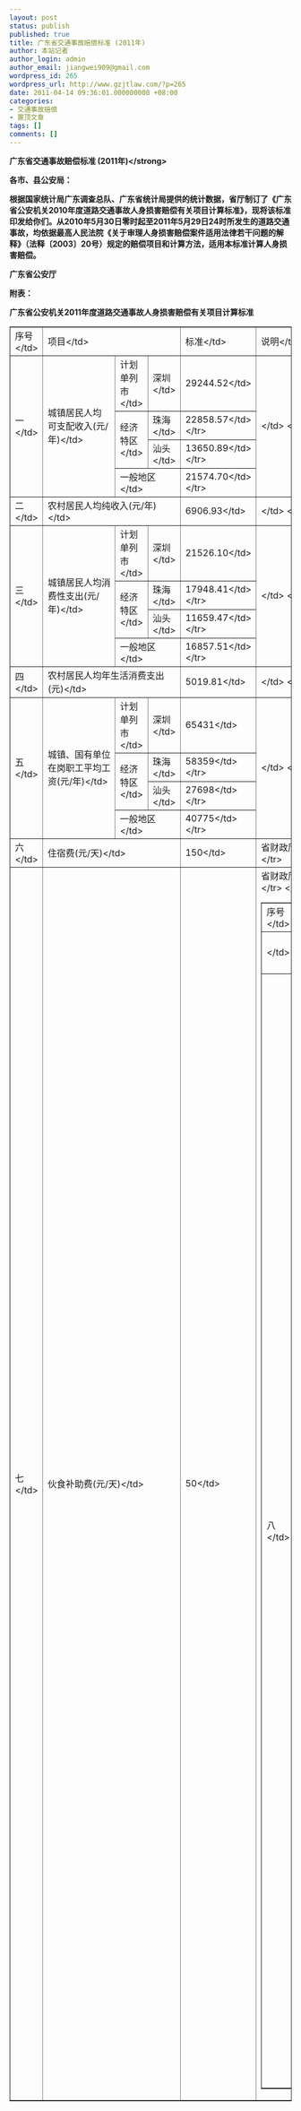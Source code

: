 ```yaml
---
layout: post
status: publish
published: true
title: 广东省交通事故赔偿标准 (2011年)
author: 本站记者
author_login: admin
author_email: jiangwei909@gmail.com
wordpress_id: 265
wordpress_url: http://www.gzjtlaw.com/?p=265
date: 2011-04-14 09:36:01.000000000 +08:00
categories:
- 交通事故赔偿
- 置顶文章
tags: []
comments: []
---
```

<div id="endText">

<strong>广东省交通事故赔偿标准 (2011年)<&#47;strong>

各市、县公安局：

根据国家统计局广东调查总队、广东省统计局提供的统计数据，省厅制订了《广东省公安机关2010年度道路交通事故人身损害赔偿有关项目计算标准》，现将该标准印发给你们。从2010年5月30日零时起至2011年5月29日24时所发生的道路交通事故，均依据最高人民法院《关于审理人身损害赔偿案件适用法律若干问题的解释》（法释〔2003〕20号）规定的赔偿项目和计算方法，适用本标准计算人身损害赔偿。

广东省公安厅

附表：

广东省公安机关2011年度道路交通事故人身损害赔偿有关项目计算标准
<table border="1" cellspacing="0" cellpadding="0" width="567">
<tbody>
<tr>
<td width="38">序号<&#47;td>
<td colspan="3" width="323">项目<&#47;td>
<td width="110">标准<&#47;td>
<td width="96">说明<&#47;td>
<&#47;tr>
<tr>
<td rowspan="4" width="38">一<&#47;td>
<td rowspan="4" width="137">城镇居民人均　　　　　　可支配收入(元&#47;年)<&#47;td>
<td width="102">计划单列市<&#47;td>
<td width="84">深圳<&#47;td>
<td width="110">29244.52<&#47;td>
<td rowspan="4" width="96"><&#47;td>
<&#47;tr>
<tr>
<td rowspan="2" width="102">经济特区<&#47;td>
<td width="84">珠海<&#47;td>
<td width="110">22858.57<&#47;td>
<&#47;tr>
<tr>
<td width="84">汕头<&#47;td>
<td width="110">13650.89<&#47;td>
<&#47;tr>
<tr>
<td colspan="2" width="186">一般地区<&#47;td>
<td width="110">21574.70<&#47;td>
<&#47;tr>
<tr>
<td width="38">二<&#47;td>
<td colspan="3" width="323">农村居民人均纯收入(元&#47;年)<&#47;td>
<td width="110">6906.93<&#47;td>
<td width="96"><&#47;td>
<&#47;tr>
<tr>
<td rowspan="4" width="38">三<&#47;td>
<td rowspan="4" width="137">城镇居民人均消费性支出(元&#47;年)<&#47;td>
<td width="102">计划单列市<&#47;td>
<td width="84">深圳<&#47;td>
<td width="110">21526.10<&#47;td>
<td rowspan="4" width="96"><&#47;td>
<&#47;tr>
<tr>
<td rowspan="2" width="102">经济特区<&#47;td>
<td width="84">珠海<&#47;td>
<td width="110">17948.41<&#47;td>
<&#47;tr>
<tr>
<td width="84">汕头<&#47;td>
<td width="110">11659.47<&#47;td>
<&#47;tr>
<tr>
<td colspan="2" width="186">一般地区<&#47;td>
<td width="110">16857.51<&#47;td>
<&#47;tr>
<tr>
<td width="38">四<&#47;td>
<td colspan="3" width="323">农村居民人均年生活消费支出(元)<&#47;td>
<td width="110">5019.81<&#47;td>
<td width="96"><&#47;td>
<&#47;tr>
<tr>
<td rowspan="4" width="38">五<&#47;td>
<td rowspan="4" width="137">城镇、国有单位在岗职工平均工资(元&#47;年)<&#47;td>
<td width="102">计划单列市<&#47;td>
<td width="84">深圳<&#47;td>
<td width="110">65431<&#47;td>
<td rowspan="4" width="96"><&#47;td>
<&#47;tr>
<tr>
<td rowspan="2" width="102">经济特区<&#47;td>
<td width="84">珠海<&#47;td>
<td width="110">58359<&#47;td>
<&#47;tr>
<tr>
<td width="84">汕头<&#47;td>
<td width="110">27698<&#47;td>
<&#47;tr>
<tr>
<td colspan="2" width="186">一般地区<&#47;td>
<td width="110">40775<&#47;td>
<&#47;tr>
<tr>
<td width="38">六<&#47;td>
<td colspan="3" width="323">住宿费(元&#47;天)<&#47;td>
<td width="110">150<&#47;td>
<td width="96">省财政厅&ldquo;粤财行［2007］229号&rdquo;文规定<&#47;td>
<&#47;tr>
<tr>
<td width="38">七<&#47;td>
<td colspan="3" width="323">伙食补助费(元&#47;天)<&#47;td>
<td width="110">50<&#47;td>
<td width="96">省财政厅&ldquo;粤财行［2007］229号&rdquo;文规定<&#47;td>
<&#47;tr>
<&#47;tbody>
<&#47;table>
<table border="1" cellspacing="0" cellpadding="0" width="545">
<tbody>
<tr>
<td width="53">序号<&#47;td>
<td colspan="3" width="399">项　　　　目<&#47;td>
<td width="93">标准<&#47;td>
<&#47;tr>
<tr>
<td width="53"><&#47;td>
<td width="53"><&#47;td>
<td width="89"><&#47;td>
<td width="257">行　　业<&#47;td>
<td width="93">元&#47;年<&#47;td>
<&#47;tr>
<tr>
<td rowspan="19" width="53">八<&#47;td>
<td rowspan="19" width="53">国有同

行

业

在

岗

职

工

年

平

均

工

资<&#47;td>
<td width="89">（一）<&#47;td>
<td width="257" valign="top">农、林、牧、渔业<&#47;td>
<td width="93" valign="top">12006<&#47;td>
<&#47;tr>
<tr>
<td width="89">（二）<&#47;td>
<td width="257" valign="top">采矿业<&#47;td>
<td width="93" valign="top">38661<&#47;td>
<&#47;tr>
<tr>
<td width="89">（三）<&#47;td>
<td width="257" valign="top">制造业<&#47;td>
<td width="93" valign="top">33449<&#47;td>
<&#47;tr>
<tr>
<td width="89">（四）<&#47;td>
<td width="257" valign="top">电力、燃气及水的生产和供应业<&#47;td>
<td width="93" valign="top">47598<&#47;td>
<&#47;tr>
<tr>
<td width="89">（五）<&#47;td>
<td width="257" valign="top">建筑业<&#47;td>
<td width="93" valign="top">29058<&#47;td>
<&#47;tr>
<tr>
<td width="89">（六）<&#47;td>
<td width="257" valign="top">交通运输、仓储和邮政业<&#47;td>
<td width="93" valign="top">42699<&#47;td>
<&#47;tr>
<tr>
<td width="89">(七)<&#47;td>
<td width="257" valign="top">信息传输、<a href="http:&#47;&#47;www.shigu.org&#47;297a.html">计算<&#47;a>机服务和软件业<&#47;td>
<td width="93" valign="top">63165<&#47;td>
<&#47;tr>
<tr>
<td width="89">(八)<&#47;td>
<td width="257" valign="top">批发和零售业<&#47;td>
<td width="93" valign="top">31810<&#47;td>
<&#47;tr>
<tr>
<td width="89">(九)<&#47;td>
<td width="257" valign="top">住宿和餐饮业<&#47;td>
<td width="93" valign="top">24434<&#47;td>
<&#47;tr>
<tr>
<td width="93">(十)<&#47;td>
<td width="257" valign="top">金融业<&#47;td>
<td width="99" valign="top">91846<&#47;td>
<&#47;tr>
<tr>
<td width="93">(十一)<&#47;td>
<td width="257" valign="top">房地产业<&#47;td>
<td width="99" valign="top">34042<&#47;td>
<&#47;tr>
<tr>
<td width="93">(十二)<&#47;td>
<td width="257" valign="top">租赁和商务服务业<&#47;td>
<td width="99" valign="top">29030<&#47;td>
<&#47;tr>
<tr>
<td width="93">(十三)<&#47;td>
<td width="257" valign="top">科学研究.、技术服务和地质勘查业<&#47;td>
<td width="99" valign="top">57539<&#47;td>
<&#47;tr>
<tr>
<td width="93">(十四)<&#47;td>
<td width="257" valign="top">水利、环境和公共设施管理业<&#47;td>
<td width="99" valign="top">26462<&#47;td>
<&#47;tr>
<tr>
<td width="93">(十五)<&#47;td>
<td width="257" valign="top">居民服务和其他服务业<&#47;td>
<td width="99" valign="top">34685<&#47;td>
<&#47;tr>
<tr>
<td width="93">(十六)<&#47;td>
<td width="257" valign="top">教育<&#47;td>
<td width="99" valign="top">34828<&#47;td>
<&#47;tr>
<tr>
<td width="93">(十七)<&#47;td>
<td width="257" valign="top">卫生、社会保障和社会福利业<&#47;td>
<td width="99" valign="top">43343<&#47;td>
<&#47;tr>
<tr>
<td width="93">(十八)<&#47;td>
<td width="257" valign="top">文化、体育和娱乐业<&#47;td>
<td width="99" valign="top">46460<&#47;td>
<&#47;tr>
<tr>
<td width="93">(十九)<&#47;td>
<td width="257" valign="top">公共管理和社会组织<&#47;td>
<td width="99" valign="top">44908<&#47;td>
<&#47;tr>
<&#47;tbody>
<&#47;table>
<!--分页-->

<&#47;div>
